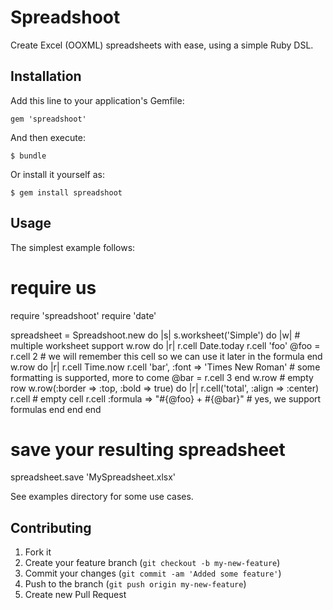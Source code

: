 # Spreadshoot

Create Excel (OOXML) spreadsheets with ease, using a simple Ruby DSL.

## Installation

Add this line to your application's Gemfile:

    gem 'spreadshoot'

And then execute:

    $ bundle

Or install it yourself as:

    $ gem install spreadshoot

## Usage

The simplest example follows:

  # require us
  require 'spreadshoot'
  require 'date'

  spreadsheet = Spreadshoot.new do |s|
    s.worksheet('Simple') do |w| # multiple worksheet support
      w.row do |r|
        r.cell Date.today
        r.cell 'foo'
        @foo = r.cell 2 # we will remember this cell so we can use it later in the formula
      end
      w.row do |r|
        r.cell Time.now
        r.cell 'bar', :font => 'Times New Roman' # some formatting is supported, more to come
        @bar = r.cell 3
      end
      w.row # empty row
      w.row(:border => :top, :bold => true) do |r|
        r.cell('total', :align => :center)
        r.cell # empty cell
        r.cell :formula => "#{@foo} + #{@bar}" # yes, we support formulas
      end
    end
  end

  # save your resulting spreadsheet
  spreadsheet.save 'MySpreadsheet.xlsx'

See examples directory for some use cases.

## Contributing

1. Fork it
2. Create your feature branch (`git checkout -b my-new-feature`)
3. Commit your changes (`git commit -am 'Added some feature'`)
4. Push to the branch (`git push origin my-new-feature`)
5. Create new Pull Request
